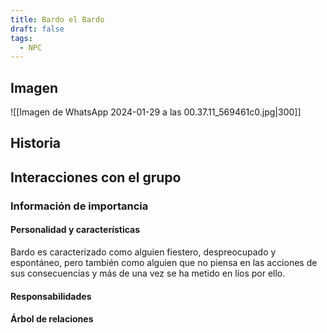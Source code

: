 ```yaml
---
title: Bardo el Bardo
draft: false
tags:
  - NPC
---
```

## Imagen
![[Imagen de WhatsApp 2024-01-29 a las 00.37.11_569461c0.jpg|300]]
## Historia

## Interacciones con el grupo

### Información de importancia

#### Personalidad y características
Bardo es caracterizado como alguien fiestero, despreocupado y espontáneo, pero también como alguien que no piensa en las acciones de sus consecuencias y más de una vez se ha metido en líos por ello.

#### Responsabilidades

#### Árbol de relaciones
